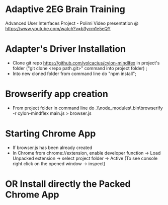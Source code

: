 # Adaptive 2EG Brain Training
Advanced User Interfaces Project - Polimi
Video presentation @ https://www.youtube.com/watch?v=b3ycm1e5eQY

# Adapter's Driver Installation
- Clone git repo https://github.com/volcacius/cylon-mindlfex in project's folder ("git clone \<repo path.git\>" command into project folder) ;
- Into new cloned folder from command line do "npm install";

# Browserify app creation
- From project folder in command line do .\\\node_modules\\.bin\browserify -r cylon-mindflex main.js > browser.js

# Starting Chrome App
- If browser.js has been already created
- In Chrome from chrome://extension, enable developer function -> Load Unpacked extension -> select project folder -> Active (To see console right click on the opened window -> inspect)

# OR Install directly the Packed Chrome App
